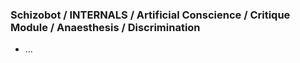 ### Schizobot / INTERNALS / Artificial Conscience / Critique Module / Anaesthesis / Discrimination
* ...
